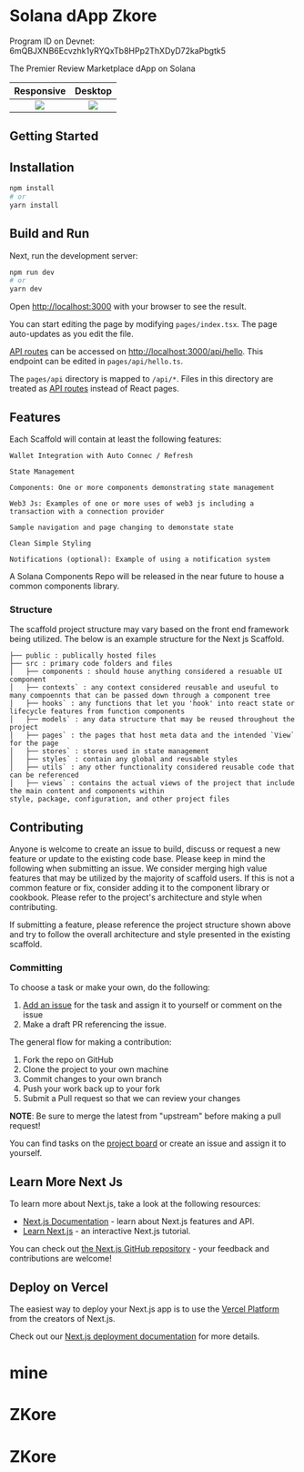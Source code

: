 
# Solana dApp Zkore

Program ID on Devnet: 6mQBJXNB6Ecvzhk1yRYQxTb8HPp2ThXDyD72kaPbgtk5

The Premier Review Marketplace dApp on Solana 

Responsive                     |  Desktop
:-------------------------:|:-------------------------:
![](scaffold-mobile.png)  |  ![](scaffold-desktop.png)

## Getting Started


## Installation

```bash
npm install
# or
yarn install
```

## Build and Run

Next, run the development server:

```bash
npm run dev
# or
yarn dev
```

Open [http://localhost:3000](http://localhost:3000) with your browser to see the result.

You can start editing the page by modifying `pages/index.tsx`. The page auto-updates as you edit the file.

[API routes](https://nextjs.org/docs/api-routes/introduction) can be accessed on [http://localhost:3000/api/hello](http://localhost:3000/api/hello). This endpoint can be edited in `pages/api/hello.ts`.

The `pages/api` directory is mapped to `/api/*`. Files in this directory are treated as [API routes](https://nextjs.org/docs/api-routes/introduction) instead of React pages.

## Features

Each Scaffold will contain at least the following features:

```
Wallet Integration with Auto Connec / Refresh

State Management

Components: One or more components demonstrating state management

Web3 Js: Examples of one or more uses of web3 js including a transaction with a connection provider

Sample navigation and page changing to demonstate state

Clean Simple Styling 

Notifications (optional): Example of using a notification system

```

A Solana Components Repo will be released in the near future to house a common components library.


### Structure

The scaffold project structure may vary based on the front end framework being utilized. The below is an example structure for the Next js Scaffold.
 
```
├── public : publically hosted files
├── src : primary code folders and files 
│   ├── components : should house anything considered a resuable UI component
│   ├── contexts` : any context considered reusable and useuful to many compoennts that can be passed down through a component tree
│   ├── hooks` : any functions that let you 'hook' into react state or lifecycle features from function components
│   ├── models` : any data structure that may be reused throughout the project
│   ├── pages` : the pages that host meta data and the intended `View` for the page
│   ├── stores` : stores used in state management
│   ├── styles` : contain any global and reusable styles
│   ├── utils` : any other functionality considered reusable code that can be referenced
│   ├── views` : contains the actual views of the project that include the main content and components within
style, package, configuration, and other project files

```

## Contributing

Anyone is welcome to create an issue to build, discuss or request a new feature or update to the existing code base. Please keep in mind the following when submitting an issue. We consider merging high value features that may be utilized by the majority of scaffold users. If this is not a common feature or fix, consider adding it to the component library or cookbook. Please refer to the project's architecture and style when contributing. 

If submitting a feature, please reference the project structure shown above and try to follow the overall architecture and style presented in the existing scaffold.

### Committing

To choose a task or make your own, do the following:

1. [Add an issue](https://github.com/solana-dev-adv/solana-dapp-next/issues/new) for the task and assign it to yourself or comment on the issue
2. Make a draft PR referencing the issue.

The general flow for making a contribution:

1. Fork the repo on GitHub
2. Clone the project to your own machine
3. Commit changes to your own branch
4. Push your work back up to your fork
5. Submit a Pull request so that we can review your changes

**NOTE**: Be sure to merge the latest from "upstream" before making a 
pull request!

You can find tasks on the [project board](https://github.com/solana-dev-adv/solana-dapp-next/projects/1) 
or create an issue and assign it to yourself.


## Learn More Next Js

To learn more about Next.js, take a look at the following resources:

- [Next.js Documentation](https://nextjs.org/docs) - learn about Next.js features and API.
- [Learn Next.js](https://nextjs.org/learn) - an interactive Next.js tutorial.

You can check out [the Next.js GitHub repository](https://github.com/vercel/next.js/) - your feedback and contributions are welcome!

## Deploy on Vercel

The easiest way to deploy your Next.js app is to use the [Vercel Platform](https://vercel.com/new?utm_medium=default-template&filter=next.js&utm_source=create-next-app&utm_campaign=create-next-app-readme) from the creators of Next.js.

Check out our [Next.js deployment documentation](https://nextjs.org/docs/deployment) for more details.
# mine
# ZKore
# ZKore
